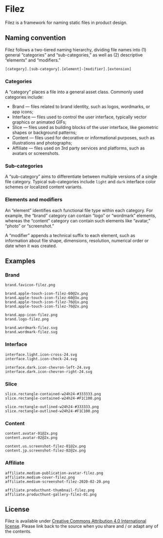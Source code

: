 # Filez

Filez is a framework for naming static files in product design.

## Naming convention

Filez follows a two-tiered naming hierarchy, dividing file names into (1) general “categories” and “sub-categories,” as well as (2) descriptive “elements” and “modifiers.”

```
[category].[sub-category].[element]-[modifier].[extension]
```

### Categories

A “category” places a file into a general asset class. Commonly used categories include:

* Brand — files related to brand identity, such as logos, wordmarks, or app icons;
* Interface — files used to control the user interface, typically vector graphics or animated GIFs;
* Slice — files used as building blocks of the user interface, like geometric shapes or background patterns;
* Content — files used for decorative or informational purposes, such as illustrations and photographs; 
* Affiliate — files used on 3rd party services and platforms, such as avatars or screenshots.

### Sub-categories

A “sub-category” aims to differentiate between multiple versions of a single file category. Typical sub-categories include `light` and `dark` interface color schemes or localized content variants.

### Elements and modifiers

An “element” identifies each functional file type within each category. For example, the “brand” category can contain “logo” or “wordmark” elements, whereas the “content” category can contain such elements like “avatar,” “photo” or “screenshot.”

A “modifier” appends a technical suffix to each element, such as information about file shape, dimensions, resolution, numerical order or date when it was created.

## Examples

### Brand

```
brand.favicon-filez.png

brand.apple-touch-icon-filez-60@2x.png
brand.apple-touch-icon-filez-60@3x.png
brand.apple-touch-icon-filez-76@1x.png
brand.apple-touch-icon-filez-76@2x.png

brand.app-icon-filez.png
brand.logo-filez.png

brand.wordmark-filez.svg
brand.wordmark-filez.svg
```

### Interface

```
interface.light.icon-cross-24.svg
interface.light.icon-check-24.svg

interface.dark.icon-chevron-left-24.svg
interface.dark.icon-chevron-right-24.svg
```

### Slice

```
slice.rectangle-contained-w24h24-#333333.png
slice.rectangle-contained-w24h24-#F1C100.png

slice.rectangle-outlined-w24h24-#333333.png
slice.rectangle-outlined-w24h24-#F1C100.png
```

### Content

```
content.avatar-01@2x.png
content.avatar-02@2x.png

content.us.screenshot-filez-01@2x.png
content.jp.screenshot-filez-02@2x.png
```

### Affiliate

```
affiliate.medium-publication-avatar-filez.png
affiliate.medium-cover-filez.png
affiliate.medium-screenshot-filez-2020-02-20.png

affiliate.producthunt-thumbnail-filez.png
affiliate.producthunt-gallery-filez-01.png
```

## License

Filez is available under [Creative Commons Attribution 4.0 International license](https://creativecommons.org/licenses/by/4.0/). Please link back to the source when you share and / or adapt any of the contents.
